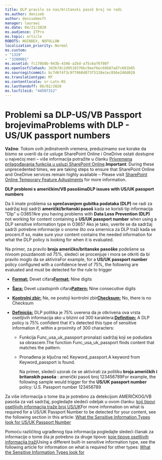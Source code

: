 ```yaml
---
title: DLP pravilo za nas/britanski pasoš broj ne radi
ms.author: deniseb
author: denisebmsft
manager: laurawi
ms.date: 04/21/2020
ms.audience: ITPro
ms.topic: article
ROBOTS: NOINDEX, NOFOLLOW
localization_priority: Normal
ms.custom:
- "1319"
- "3200001"
ms.assetid: fc178b8b-943b-4346-a2bd-a75c6af6f80f
ms.openlocfilehash: 3d3b7dc2d9510376bc9eef6ec69b87ad7c681b05
ms.sourcegitcommit: bc7d6f4f3c9f7060d073f5130e1ec856e248d020
ms.translationtype: MT
ms.contentlocale: sr-Latn-RS
ms.lasthandoff: 06/02/2020
ms.locfileid: "44507312"
---
```

# <a name="problems-with-dlp---usuk-passport-numbers"></a><span data-ttu-id="eb431-102">Problemi sa DLP-US/VB Passport brojevima</span><span class="sxs-lookup"><span data-stu-id="eb431-102">Problems with DLP - US/UK passport numbers</span></span>

<span data-ttu-id="eb431-103">**Važno**: Tokom ovih jedinstvenih vremena, preduzimamo sve korake da bismo se uverili da će usluge SharePoint Online i OneDrive ostati dostupne u najvećoj meri – više informacija potražite u članku [Privremena prilagođavanja funkcija u usluzi SharePoint Online](https://aka.ms/ODSPAdjustments).</span><span class="sxs-lookup"><span data-stu-id="eb431-103">**Important**: During these unprecedented times, we are taking steps to ensure that SharePoint Online and OneDrive services remain highly available – Please visit [SharePoint Online Temporary Feature Adjustments](https://aka.ms/ODSPAdjustments) for more information.</span></span>

<span data-ttu-id="eb431-104">**DLP problemi s američkim/VB pasošima**</span><span class="sxs-lookup"><span data-stu-id="eb431-104">**DLP issues with US/UK passport numbers**</span></span>

<span data-ttu-id="eb431-105">Da li imate problema sa **sprečavanjem gubitka podataka (DLP)** ne radi za sadržaj koji sadrži **američki/britanski pasoš** kada se koristi tip informacija "Dlp" u O365?</span><span class="sxs-lookup"><span data-stu-id="eb431-105">Are you having problems with **Data Loss Prevention (DLP)** not working for content containing a **US/UK passport number** when using a DLP sensitive information type in O365?</span></span> <span data-ttu-id="eb431-106">Ako je tako, uverite se da sadržaj sadrži potrebne informacije o onome što ova smernica za DLP traži kada se proceni.</span><span class="sxs-lookup"><span data-stu-id="eb431-106">If so, make sure your content contains the needed information for what the DLP policy is looking for when it is evaluated.</span></span>
  
<span data-ttu-id="eb431-107">Na primer, za pravilo **broja američko/britanske pasoške** podešene sa nivoom pouzdanosti od 75%, sledeći se procenjuje i mora se otkriti da bi pravilo moglo da se aktivira</span><span class="sxs-lookup"><span data-stu-id="eb431-107">For example, for a **US/UK passport number** policy configured with a confidence level of 75%, the following are evaluated and must be detected for the rule to trigger</span></span>
  
- <span data-ttu-id="eb431-108">**[Format:](https://docs.microsoft.com/microsoft-365/compliance/sensitive-information-type-entity-definitions#format-77)** Devet cifara</span><span class="sxs-lookup"><span data-stu-id="eb431-108">**[Format:](https://docs.microsoft.com/microsoft-365/compliance/sensitive-information-type-entity-definitions#format-77)** Nine digits</span></span>

- <span data-ttu-id="eb431-109">**[Šara:](https://docs.microsoft.com/microsoft-365/compliance/sensitive-information-type-entity-definitions#pattern-77)** Devet uzastopnih cifara</span><span class="sxs-lookup"><span data-stu-id="eb431-109">**[Pattern:](https://docs.microsoft.com/microsoft-365/compliance/sensitive-information-type-entity-definitions#pattern-77)** Nine consecutive digits</span></span>

- <span data-ttu-id="eb431-110">**[Kontrolni zbir:](https://docs.microsoft.com/microsoft-365/compliance/sensitive-information-type-entity-definitions#checksum-76)** Ne, ne postoji kontrolni zbir</span><span class="sxs-lookup"><span data-stu-id="eb431-110">**[Checksum:](https://docs.microsoft.com/microsoft-365/compliance/sensitive-information-type-entity-definitions#checksum-76)** No, there is no Checksum</span></span>

- <span data-ttu-id="eb431-111">**[Definicija:](https://docs.microsoft.com/microsoft-365/compliance/sensitive-information-type-entity-definitions#definition-77)** DLP politika je 75% uverena da je otkrivena ova vrsta osetljivih informacija ako u blizini od 300 karaktera:</span><span class="sxs-lookup"><span data-stu-id="eb431-111">**[Definition:](https://docs.microsoft.com/microsoft-365/compliance/sensitive-information-type-entity-definitions#definition-77)** A DLP policy is 75% confident that it's detected this type of sensitive information if, within a proximity of 300 characters:</span></span>

  - <span data-ttu-id="eb431-112">Funkcija Func_usa_uk_passport pronalazi sadržaj koji se podudara sa obrascem.</span><span class="sxs-lookup"><span data-stu-id="eb431-112">The function Func_usa_uk_passport finds content that matches the pattern.</span></span>

  - <span data-ttu-id="eb431-113">Pronađena je ključna reč Keyword_passport.</span><span class="sxs-lookup"><span data-stu-id="eb431-113">A keyword from Keyword_passport is found.</span></span>

    <span data-ttu-id="eb431-114">Na primer, sledeći uzorak će se aktivirati za politiku **broja američkih i britanskih pasoša** : američki pasoš broj 123456789</span><span class="sxs-lookup"><span data-stu-id="eb431-114">For example, the following sample would trigger for the **US/UK passport number** policy: U.S. Passport number 123456789</span></span>

<span data-ttu-id="eb431-115">Za više informacija o tome šta je potrebno za detekcijom AMERIČKOG/VB pasoša za vaš sadržaj, pogledajte sledeći odeljak u ovom članku: [koji tipovi osetljivih informacija traže broj US/UK](https://docs.microsoft.com/microsoft-365/compliance/sensitive-information-type-entity-definitions#us--uk-passport-number)</span><span class="sxs-lookup"><span data-stu-id="eb431-115">For more information on what is required for a US/UK Passport Number to be detected for your content, see the following section in this article: [What the Sensitive Information Types look for US/UK Passport Number](https://docs.microsoft.com/microsoft-365/compliance/sensitive-information-type-entity-definitions#us--uk-passport-number)</span></span>
  
<span data-ttu-id="eb431-116">Pomoću različitog ugrađenog tipa informacija pogledajte sledeći članak za informacije o tome šta je potrebno za druge tipove: [koje tipove osetljivih informacija traži](https://docs.microsoft.com/microsoft-365/compliance/sensitive-information-type-entity-definitions)</span><span class="sxs-lookup"><span data-stu-id="eb431-116">Using a different built-in sensitive information type, see the following article for information on what is required for other types: [What the Sensitive Information Types look for](https://docs.microsoft.com/microsoft-365/compliance/sensitive-information-type-entity-definitions)</span></span>
  